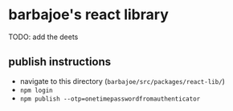 # barbajoe's react library

TODO: add the deets

## publish instructions

- navigate to this directory (`barbajoe/src/packages/react-lib/`)
- `npm login`
- `npm publish --otp=onetimepasswordfromauthenticator`
